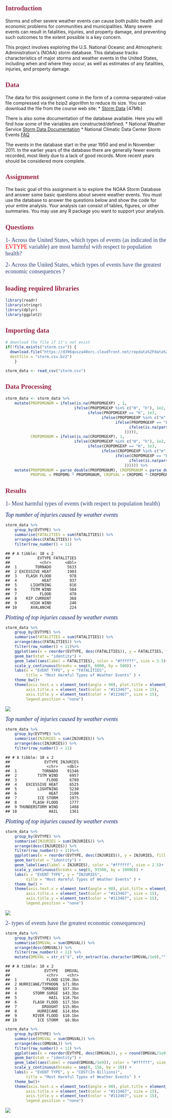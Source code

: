 <font color = "#982446" face = Times New Roman>Introduction</font>
------------------------------------------------------------------

Storms and other severe weather events can cause both public health and economic problems for communities and municipalities.
Many severe events can result in fatalities, injuries, and property damage, and preventing such outcomes to the extent possible is a key concern.

This project involves exploring the U.S. National Oceanic and Atmospheric Administration's (NOAA) storm database. This database tracks characteristics of major storms and weather events in the United States, including when and where they occur, as well as estimates of any fatalities, injuries, and property damage.

<font color = "#982446" face = Times New Roman>Data</font>
----------------------------------------------------------

The data for this assignment come in the form of a comma-separated-value file compressed via the bzip2 algorithm to reduce its size.
You can download the file from the course web site:
\* [Storm Data](https://d396qusza40orc.cloudfront.net/repdata%2Fdata%2FStormData.csv.bz2) \[47Mb\]

There is also some documentation of the database available. Here you will find how some of the variables are constructed/defined.
\* National Weather Service [Storm Data Documentation](https://d396qusza40orc.cloudfront.net/repdata%2Fpeer2_doc%2Fpd01016005curr.pdf)
\* National Climatic Data Center Storm Events [FAQ](https://d396qusza40orc.cloudfront.net/repdata%2Fpeer2_doc%2FNCDC%20Storm%20Events-FAQ%20Page.pdf)

The events in the database start in the year 1950 and end in November 2011. In the earlier years of the database there are generally fewer events recorded, most likely due to a lack of good records. More recent years should be considered more complete.

<font color = "#982446" face = Times New Roman>Assignment</font>
----------------------------------------------------------------

The basic goal of this assignment is to explore the NOAA Storm Database and answer some basic questions about severe weather events.
You must use the database to answer the questions below and show the code for your entire analysis. Your analysis can consist of tables, figures, or other summaries. You may use any R package you want to support your analysis.

<font color = "#982446" face = Times New Roman>Questions</font>
---------------------------------------------------------------

<font color = "#354678" face = Times New Roman size = 4.5px>1- Across the United States, which types of events (as indicated in the <font color = "red">EVTYPE</font> variable) are most harmful with respect to population health?</font>

<font color = "#354678" face = Times New Roman size = 4.5px>2- Across the United States, which types of events have the greatest economic consequences ?</font>

<font color = "#982446" face = Times New Roman>loading required libraries</font>
--------------------------------------------------------------------------------

``` r
library(readr)
library(stringr)
library(dplyr)
library(ggplot2)
```

<font color = "#982446" face = Times New Roman>Importing data</font>
--------------------------------------------------------------------

``` r
# download the file if it's not exist
if(!file.exists("storm.csv")) {
  download.file("https://d396qusza40orc.cloudfront.net/repdata%2Fdata%2FStormData.csv.bz2",
  destfile = "storm.csv.bz2")
    }

storm_data <- read_csv("storm.csv")
```

<font color = "#982446" face = Times New Roman>Data Processing</font>
---------------------------------------------------------------------

``` r
storm_data <- storm_data %>%
    mutate(PROPDMGNUM = ifelse(is.na(PROPDMGEXP) , 1, 
                              ifelse(PROPDMGEXP %in% c("H", "h"), 1e2,
                                    ifelse(PROPDMGEXP == "K", 1e3,
                                          ifelse(PROPDMGEXP %in% c("m", "M"), 1e6,
                                                ifelse(PROPDMGEXP == "B", 1e9,
                                                      ifelse(is.na(parse_integer(PROPDMGEXP)), 0, PROPDMGEXP)
                                                    ))))),
           CROPDMGNUM = ifelse(is.na(CROPDMGEXP), 1, 
                              ifelse(CROPDMGEXP %in% c("H", "h"), 1e2,
                                    ifelse(CROPDMGEXP == "K", 1e3,
                                          ifelse(CROPDMGEXP %in% c("m", "M"), 1e6,
                                                ifelse(CROPDMGEXP == "B", 1e9,
                                                      ifelse(is.na(parse_integer(CROPDMGEXP)), 0, CROPDMGEXP)
                                                    )))))) %>%
    mutate(PROPDMGNUM = parse_double(PROPDMGNUM), CROPDMGNUM = parse_double(CROPDMGNUM), 
           PROPVAL = PROPDMG * PROPDMGNUM, CROPVAL = CROPDMG * CROPDMGNUM, DMGVAL = PROPVAL+CROPVAL) 
```

<font color = "#982446" face = Times New Roman>Results</font>
-------------------------------------------------------------

<font color = "#354678" face = Times New Roman size = 4.5px>1- Most harmful types of events (with respect to population health)</font>

<font color = "#112467" face = Times New Roman size = 4px>*Top number of injuries caused by weather events*</font>

``` r
storm_data %>%
    group_by(EVTYPE) %>%
    summarise(FATALITIES = sum(FATALITIES)) %>%
    arrange(desc(FATALITIES)) %>%
    filter(row_number() < 11)
```

    ## # A tibble: 10 x 2
    ##            EVTYPE FATALITIES
    ##             <chr>      <dbl>
    ##  1        TORNADO       5633
    ##  2 EXCESSIVE HEAT       1903
    ##  3    FLASH FLOOD        978
    ##  4           HEAT        937
    ##  5      LIGHTNING        816
    ##  6      TSTM WIND        504
    ##  7          FLOOD        470
    ##  8    RIP CURRENT        368
    ##  9      HIGH WIND        248
    ## 10      AVALANCHE        224

<font color = "#112467" face = Times New Roman size = 4px>*Plotting of top injuries caused by weather events*</font>

``` r
storm_data %>% 
    group_by(EVTYPE) %>%
    summarise(FATALITIES = sum(FATALITIES)) %>%
    arrange(desc(FATALITIES)) %>%
    filter(row_number() < 11)%>%
    ggplot(aes(x = reorder(EVTYPE, desc(FATALITIES)), y = FATALITIES, fill = desc(FATALITIES))) + 
    geom_bar(stat = "identity") +
    geom_label(aes(label = FATALITIES), color = "#ffffff", size = 3.5)+
    scale_y_continuous(breaks = seq(0, 6000, by = 500)) +
    labs(x = "EVENT TYPE", y = "FATALITIES", 
         title = "Most Harmful Types of Weather Events" ) +
    theme_bw()+
    theme(axis.text.x = element_text(angle = 90), plot.title = element_text(hjust = .5), 
         axis.title.x = element_text(color = "#113467", size = 15),
         axis.title.y = element_text(color = "#113467", size = 15),
         legend.position = "none")
```

![](figure/WEATHER%20FATALITIES-1.png)

<font color = "#112467" face = Times New Roman size = 4px>*Top number of injuries caused by weather events*</font>

``` r
storm_data %>%
    group_by(EVTYPE) %>%
    summarise(INJURIES = sum(INJURIES)) %>%
    arrange(desc(INJURIES)) %>%
    filter(row_number() < 11)
```

    ## # A tibble: 10 x 2
    ##               EVTYPE INJURIES
    ##                <chr>    <dbl>
    ##  1           TORNADO    91346
    ##  2         TSTM WIND     6957
    ##  3             FLOOD     6789
    ##  4    EXCESSIVE HEAT     6525
    ##  5         LIGHTNING     5230
    ##  6              HEAT     2100
    ##  7         ICE STORM     1975
    ##  8       FLASH FLOOD     1777
    ##  9 THUNDERSTORM WIND     1488
    ## 10              HAIL     1361

<font color = "#112467" face = Times New Roman size = 4px>*Plotting of top injuries caused by weather events*</font>

``` r
storm_data %>% 
    group_by(EVTYPE) %>%
    summarise(INJURIES = sum(INJURIES)) %>%
    arrange(desc(INJURIES)) %>%
    filter(row_number() < 11)%>%
    ggplot(aes(x = reorder(EVTYPE, desc(INJURIES)), y = INJURIES, fill = desc(INJURIES))) + 
    geom_bar(stat = "identity") +
    geom_label(aes(label = INJURIES), color = "#ffffff", size = 2.5)+
    scale_y_continuous(breaks = seq(0, 91500, by = 10000)) +
    labs(x = "EVENT TYPE", y = "INJURIES", 
         title = "Most Harmful Types of Weather Events" ) +
    theme_bw() +
    theme(axis.text.x = element_text(angle = 90), plot.title = element_text(hjust = .5), 
         axis.title.x = element_text(color = "#113467", size = 15),
         axis.title.y = element_text(color = "#113467", size = 15),
         legend.position = "none")
```

![](figure/WEATHER%20INJURIES-1.png)

<font color = "#354678" face = Times New Roman size = 4.5px>2- types of events have the greatest economic consequences)</font>

``` r
storm_data %>%
    group_by(EVTYPE) %>%
    summarise(DMGVAL = sum(DMGVAL)) %>%
    arrange(desc(DMGVAL)) %>%
    filter(row_number() < 11) %>%
    mutate(DMGVAL = str_c("$", str_extract(as.character(DMGVAL/1e9),"^[0-9]+\\.[0-9]"), "bn", sep =""))
```

    ## # A tibble: 10 x 2
    ##               EVTYPE   DMGVAL
    ##                <chr>    <chr>
    ##  1             FLOOD $150.3bn
    ##  2 HURRICANE/TYPHOON  $71.9bn
    ##  3           TORNADO  $57.3bn
    ##  4       STORM SURGE  $43.3bn
    ##  5              HAIL  $18.7bn
    ##  6       FLASH FLOOD  $17.5bn
    ##  7           DROUGHT  $15.0bn
    ##  8         HURRICANE  $14.6bn
    ##  9       RIVER FLOOD  $10.1bn
    ## 10         ICE STORM   $8.9bn

``` r
storm_data %>%
    group_by(EVTYPE) %>%
    summarise(DMGVAL = sum(DMGVAL)) %>%
    arrange(desc(DMGVAL)) %>%
    filter(row_number() < 11) %>%
    ggplot(aes(x = reorder(EVTYPE, desc(DMGVAL)), y = round(DMGVAL/1e9), fill = desc(DMGVAL))) + 
    geom_bar(stat = "identity") +
    geom_label(aes(label = round(DMGVAL/1e9)), color = "#ffffff", size = 3.5)+
    scale_y_continuous(breaks = seq(0, 150, by = 10)) +
    labs(x = "EVENT TYPE", y = "COST(In Billions)", 
         title = "Most Harmful Types of Weather Events" ) +
    theme_bw()+
    theme(axis.text.x = element_text(angle = 90), plot.title = element_text(hjust = .5), 
         axis.title.x = element_text(color = "#113467", size = 15),
         axis.title.y = element_text(color = "#113467", size = 15),
         legend.position = "none")
```

![](figure/DMG%20COST-1.png)
